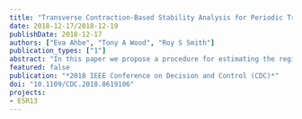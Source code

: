 ```yaml
---
title: "Transverse Contraction-Based Stability Analysis for Periodic Trajectories of Controlled Power Kites with Model Uncertainty"
date: 2018-12-17/2018-12-19
publishDate: 2018-12-17
authors: ["Eva Ahbe", "Tony A Wood", "Roy S Smith"]
publication_types: ["1"]
abstract: "In this paper we propose a procedure for estimating the region in which a controller robustly stabilizes a system which is subject to affine parametric uncertainty by applying transverse contraction-based stability tools The method consists of an optimization problem in which transverse contraction conditions are verified via sum-of-squares programs The optimization approach can be used either to maximize the bounds on the allowable parameter uncertainty or to maximize the size of the region of contraction (ROC) given a fixed level of uncertainty In a case study we apply the procedure to an Airborne Wind Energy system where the flight path of a power generating kite is controlled by a linear quadratic regulator based on a model which is prone to large parametric uncertainties We consider periodic trajectories of the stabilized kite system and transform the dynamics into transversal coordinates for simplification of the controller design and reduction of the computational cost The numerical results of the proposed optimization show that uncertainty in the steering gain parameter decreases the size of the ROC while uncertainty in wind speed or line length within the considered range of operating conditions does not affect the size of the robust ROC"
featured: false
publication: "*2018 IEEE Conference on Decision and Control (CDC)*"
doi: "10.1109/CDC.2018.8619106"
projects:
- ESR13
---
```


